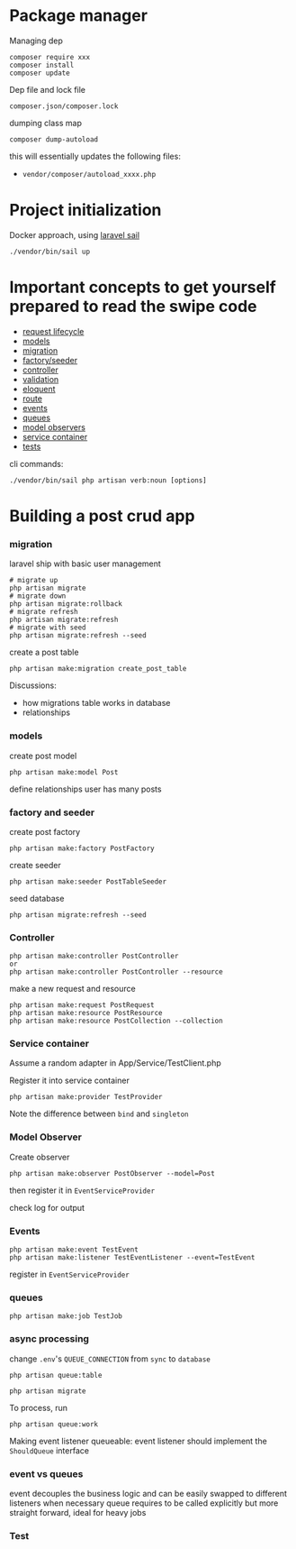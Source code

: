 # Package manager
Managing dep
```
composer require xxx
composer install
composer update
```

Dep file and lock file
```
composer.json/composer.lock
```

dumping class map
```
composer dump-autoload
```
this will essentially updates the following files:
- `vendor/composer/autoload_xxxx.php`

# Project initialization
Docker approach, using [laravel sail](https://laravel.com/docs/8.x/installation#getting-started-on-macos)
```
./vendor/bin/sail up
```

# Important concepts to get yourself prepared to read the swipe code
- [request lifecycle](https://laravel.com/docs/8.x/lifecycle)
- [models](https://laravel.com/docs/8.x/eloquent-relationships)
- [migration](https://laravel.com/docs/8.x/migrations#generating-migrations)
- [factory/seeder](https://laravel.com/docs/8.x/seeding#introduction)
- [controller](https://laravel.com/docs/8.x/controllers)
- [validation](https://laravel.com/docs/8.x/validation)
- [eloquent](https://laravel.com/docs/8.x/eloquent)
- [route](https://laravel.com/docs/8.x/routing)
- [events](https://laravel.com/docs/8.x/events)
- [queues](https://laravel.com/docs/8.x/queues)
- [model observers](https://laravel.com/docs/8.x/eloquent#observers)
- [service container](https://laravel.com/docs/8.x/container)
- [tests](https://laravel.com/docs/8.x/testing)

cli commands:
```
./vendor/bin/sail php artisan verb:noun [options]
```

# Building a post crud app
### migration
laravel ship with basic user management
```
# migrate up
php artisan migrate
# migrate down
php artisan migrate:rollback
# migrate refresh
php artisan migrate:refresh
# migrate with seed
php artisan migrate:refresh --seed

```
create a post table
```
php artisan make:migration create_post_table
```

Discussions:
- how migrations table works in database
- relationships

### models
create post model
```
php artisan make:model Post
```

define relationships
user has many posts

### factory and seeder
create post factory
```
php artisan make:factory PostFactory
```
create seeder
```
php artisan make:seeder PostTableSeeder
```
seed database
```
php artisan migrate:refresh --seed
```

### Controller
```
php artisan make:controller PostController
or
php artisan make:controller PostController --resource
```

make a new request and resource
```
php artisan make:request PostRequest
php artisan make:resource PostResource
php artisan make:resource PostCollection --collection
```

### Service container
Assume a random adapter in App/Service/TestClient.php

Register it into service container
```
php artisan make:provider TestProvider
```

Note the difference between `bind` and `singleton`

### Model Observer
Create observer
```
php artisan make:observer PostObserver --model=Post
```
then register it in `EventServiceProvider`

check log for output

### Events
```
php artisan make:event TestEvent
php artisan make:listener TestEventListener --event=TestEvent
```
register in `EventServiceProvider`


### queues
```
php artisan make:job TestJob
```

### async processing
change `.env`'s `QUEUE_CONNECTION` from `sync` to `database`
```
php artisan queue:table

php artisan migrate
```

To process, run
```
php artisan queue:work
```

Making event listener queueable:
event listener should implement the `ShouldQueue` interface

### event vs queues
event decouples the business logic and can be easily swapped to different listeners when necessary
queue requires to be called explicitly but more straight forward, ideal for heavy jobs


### Test

